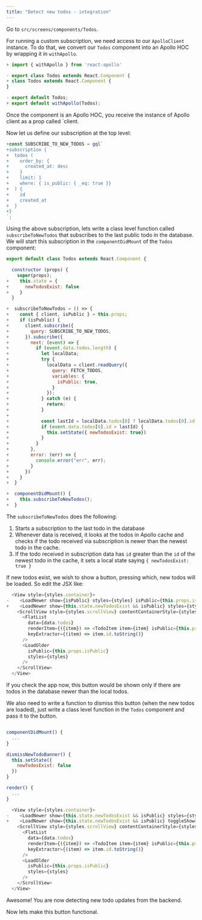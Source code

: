 ```yaml
---
title: "Detect new todos - integration"
---
```


Go to `src/screens/components/Todos`.

For running a custom subscription, we need access to our `ApolloClient` instance. To do that, we convert our `Todos` component into an Apollo HOC by wrapping it in `withApollo`.

```js
+ import { withApollo } from 'react-apollo'

- export class Todos extends React.Component {
+ class Todos extends React.Component {
}

- export default Todos;
+ export default withApollo(Todos);
```

Once the component is an Apollo HOC, you receive the instance of Apollo client as a prop called `client.

Now let us define our subscription at the top level:

```js
+const SUBSCRIBE_TO_NEW_TODOS = gql`
+subscription {
+  todos (
+    order_by: {
+      created_at: desc
+    }
+    limit: 1
+    where: { is_public: { _eq: true }}
+  ) {
+    id
+    created_at
+  }
+}
`;
```

Using the above subscription, lets write a class level function called `subscribeToNewTodos` that subscribes to the last public todo in the database. We will start this subscription in the `componentDidMount` of the `Todos` component:

```js
export default class Todos extends React.Component {

  constructor (props) {
    super(props);
+    this.state = {
+      newTodosExist: false
+    }
  }

+  subscribeToNewTodos = () => {
+    const { client, isPublic } = this.props;
+    if (isPublic) {
+      client.subscribe({
+        query: SUBSCRIBE_TO_NEW_TODOS,
+      }).subscribe({
+        next: (event) => {
+          if (event.data.todos.length) {
+            let localData;
+            try {
+              localData = client.readQuery({
+                query: FETCH_TODOS,
+                variables: {
+                  isPublic: true,
+                }
+              });
+            } catch (e) {
+              return;
+            } 
+            
+            const lastId = localData.todos[0] ? localData.todos[0].id : 0;
+            if (event.data.todos[0].id > lastId) {
+              this.setState({ newTodosExist: true})
+            }
+          }
+        },
+        error: (err) => {
+          console.error("err", err);
+        }
+      })
+    }
+  }

+  componentDidMount() {
+    this.subscribeToNewTodos();
+  }

```

The `subscribeToNewTodos` does the following:

1. Starts a subscription to the last todo in the database
2. Whenever data is received, it looks at the todos in Apollo cache and checks if the todo received via subscription is newer than the newest todo in the cache.
3. If the todo received in subscription data has `id` greater than the `id` of the newest todo in the cache, it sets a local state saying `{ newTodosExist: true }`

If new todos exist, we wish to show a button, pressing which, new todos will be loaded. So edit the JSX like:

```js
  <View style={styles.container}>
-    <LoadNewer show={isPublic} styles={styles} isPublic={this.props.isPublic}/>
+    <LoadNewer show={this.state.newTodosExist && isPublic} styles={styles} isPublic={this.props.isPublic}/>
    <ScrollView style={styles.scrollView} contentContainerStyle={styles.scrollViewContainer}>
      <FlatList
        data={data.todos}
        renderItem={({item}) => <TodoItem item={item} isPublic={this.props.isPublic}/>}
        keyExtractor={(item) => item.id.toString()}
      />
      <LoadOlder
        isPublic={this.props.isPublic}
        styles={styles}
      />
    </ScrollView>
  </View>
```

If you check the app now, this button would be shown only if there are todos in the database newer than the local todos.

We also need to write a function to dismiss this button (when the new todos are loaded), just write a class level function in the `Todos` component and pass it to the button.


```js

componentDidMount() {
  ...
}

dismissNewTodoBanner() {
  this.setState({
    newTodosExist: false
  })
}

render() {
  ...
}

```


```js
  <View style={styles.container}>
-    <LoadNewer show={this.state.newTodosExist && isPublic} styles={styles} isPublic={this.props.isPublic}/>
+    <LoadNewer show={this.state.newTodosExist && isPublic} toggleShow={this.dismissNewTodoBanner} styles={styles} isPublic={this.props.isPublic}/>
    <ScrollView style={styles.scrollView} contentContainerStyle={styles.scrollViewContainer}>
      <FlatList
        data={data.todos}
        renderItem={({item}) => <TodoItem item={item} isPublic={this.props.isPublic}/>}
        keyExtractor={(item) => item.id.toString()}
      />
      <LoadOlder
        isPublic={this.props.isPublic}
        styles={styles}
      />
    </ScrollView>
  </View>
```

Awesome! You are now detecting new todo updates from the backend.

Now lets make this button functional.